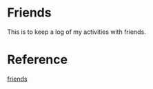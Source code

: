 # Friends 
This is to keep a log of my activities with friends.

# Reference
[friends](https://github.com/JacobEvelyn/friends)